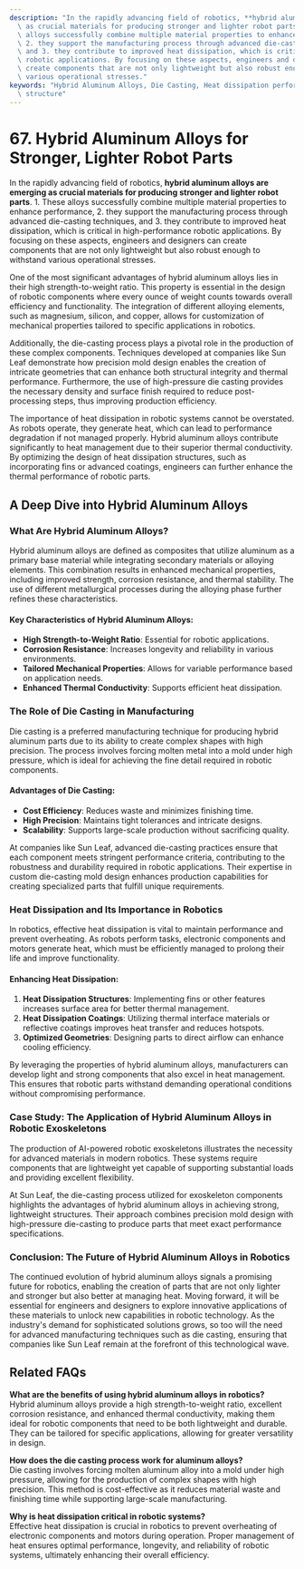 ```yaml
---
description: "In the rapidly advancing field of robotics, **hybrid aluminum alloys are emerging\
  \ as crucial materials for producing stronger and lighter robot parts**. 1. These\
  \ alloys successfully combine multiple material properties to enhance performance,\
  \ 2. they support the manufacturing process through advanced die-casting techniques,\
  \ and 3. they contribute to improved heat dissipation, which is critical in high-performance\
  \ robotic applications. By focusing on these aspects, engineers and designers can\
  \ create components that are not only lightweight but also robust enough to withstand\
  \ various operational stresses."
keywords: "Hybrid Aluminum Alloys, Die Casting, Heat dissipation performance, Heat dissipation\
  \ structure"
---
```

# 67. Hybrid Aluminum Alloys for Stronger, Lighter Robot Parts  

In the rapidly advancing field of robotics, **hybrid aluminum alloys are emerging as crucial materials for producing stronger and lighter robot parts**. 1. These alloys successfully combine multiple material properties to enhance performance, 2. they support the manufacturing process through advanced die-casting techniques, and 3. they contribute to improved heat dissipation, which is critical in high-performance robotic applications. By focusing on these aspects, engineers and designers can create components that are not only lightweight but also robust enough to withstand various operational stresses.

One of the most significant advantages of hybrid aluminum alloys lies in their high strength-to-weight ratio. This property is essential in the design of robotic components where every ounce of weight counts towards overall efficiency and functionality. The integration of different alloying elements, such as magnesium, silicon, and copper, allows for customization of mechanical properties tailored to specific applications in robotics.

Additionally, the die-casting process plays a pivotal role in the production of these complex components. Techniques developed at companies like Sun Leaf demonstrate how precision mold design enables the creation of intricate geometries that can enhance both structural integrity and thermal performance. Furthermore, the use of high-pressure die casting provides the necessary density and surface finish required to reduce post-processing steps, thus improving production efficiency.

The importance of heat dissipation in robotic systems cannot be overstated. As robots operate, they generate heat, which can lead to performance degradation if not managed properly. Hybrid aluminum alloys contribute significantly to heat management due to their superior thermal conductivity. By optimizing the design of heat dissipation structures, such as incorporating fins or advanced coatings, engineers can further enhance the thermal performance of robotic parts.

## A Deep Dive into Hybrid Aluminum Alloys

### What Are Hybrid Aluminum Alloys?

Hybrid aluminum alloys are defined as composites that utilize aluminum as a primary base material while integrating secondary materials or alloying elements. This combination results in enhanced mechanical properties, including improved strength, corrosion resistance, and thermal stability. The use of different metallurgical processes during the alloying phase further refines these characteristics.

#### Key Characteristics of Hybrid Aluminum Alloys:
- **High Strength-to-Weight Ratio**: Essential for robotic applications.
- **Corrosion Resistance**: Increases longevity and reliability in various environments.
- **Tailored Mechanical Properties**: Allows for variable performance based on application needs.
- **Enhanced Thermal Conductivity**: Supports efficient heat dissipation.

### The Role of Die Casting in Manufacturing

Die casting is a preferred manufacturing technique for producing hybrid aluminum parts due to its ability to create complex shapes with high precision. The process involves forcing molten metal into a mold under high pressure, which is ideal for achieving the fine detail required in robotic components.

#### Advantages of Die Casting:
- **Cost Efficiency**: Reduces waste and minimizes finishing time.
- **High Precision**: Maintains tight tolerances and intricate designs.
- **Scalability**: Supports large-scale production without sacrificing quality.

At companies like Sun Leaf, advanced die-casting practices ensure that each component meets stringent performance criteria, contributing to the robustness and durability required in robotic applications. Their expertise in custom die-casting mold design enhances production capabilities for creating specialized parts that fulfill unique requirements.

### Heat Dissipation and Its Importance in Robotics

In robotics, effective heat dissipation is vital to maintain performance and prevent overheating. As robots perform tasks, electronic components and motors generate heat, which must be efficiently managed to prolong their life and improve functionality.

#### Enhancing Heat Dissipation:

1. **Heat Dissipation Structures**: Implementing fins or other features increases surface area for better thermal management.
2. **Heat Dissipation Coatings**: Utilizing thermal interface materials or reflective coatings improves heat transfer and reduces hotspots.
3. **Optimized Geometries**: Designing parts to direct airflow can enhance cooling efficiency.

By leveraging the properties of hybrid aluminum alloys, manufacturers can develop light and strong components that also excel in heat management. This ensures that robotic parts withstand demanding operational conditions without compromising performance.

### Case Study: The Application of Hybrid Aluminum Alloys in Robotic Exoskeletons

The production of AI-powered robotic exoskeletons illustrates the necessity for advanced materials in modern robotics. These systems require components that are lightweight yet capable of supporting substantial loads and providing excellent flexibility.

At Sun Leaf, the die-casting process utilized for exoskeleton components highlights the advantages of hybrid aluminum alloys in achieving strong, lightweight structures. Their approach combines precision mold design with high-pressure die-casting to produce parts that meet exact performance specifications.

### Conclusion: The Future of Hybrid Aluminum Alloys in Robotics

The continued evolution of hybrid aluminum alloys signals a promising future for robotics, enabling the creation of parts that are not only lighter and stronger but also better at managing heat. Moving forward, it will be essential for engineers and designers to explore innovative applications of these materials to unlock new capabilities in robotic technology. As the industry's demand for sophisticated solutions grows, so too will the need for advanced manufacturing techniques such as die casting, ensuring that companies like Sun Leaf remain at the forefront of this technological wave.

## Related FAQs

**What are the benefits of using hybrid aluminum alloys in robotics?**  
Hybrid aluminum alloys provide a high strength-to-weight ratio, excellent corrosion resistance, and enhanced thermal conductivity, making them ideal for robotic components that need to be both lightweight and durable. They can be tailored for specific applications, allowing for greater versatility in design.

**How does the die casting process work for aluminum alloys?**  
Die casting involves forcing molten aluminum alloy into a mold under high pressure, allowing for the production of complex shapes with high precision. This method is cost-effective as it reduces material waste and finishing time while supporting large-scale manufacturing.

**Why is heat dissipation critical in robotic systems?**  
Effective heat dissipation is crucial in robotics to prevent overheating of electronic components and motors during operation. Proper management of heat ensures optimal performance, longevity, and reliability of robotic systems, ultimately enhancing their overall efficiency.
